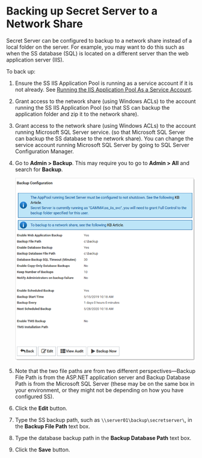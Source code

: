 [title]: # (Backing up Secret Server to a Network Share)
[tags]: # (Backup Settings,network share)
[priority]: # (1000)
[redirect]: # "BackupToNetworkShare"

# Backing up Secret Server to a Network Share

Secret Server can be configured to backup to a network share instead of a local folder on the server. For example, you may want to do this such as when the SS database (SQL) is located on a different server than the web application server (IIS).

To back up:

1. Ensure the SS IIS Application Pool is running as a service account if it is not already. See
    [Running the IIS Application Pool As a Service Account](../../secret-server-setup/installation/running-ss-iis-app-pool-service-account/index.md).

1. Grant access to the network share (using Windows ACLs) to the account running the SS IIS Application Pool (so that SS can backup the application folder and zip it to the network share).

1. Grant access to the network share (using Windows ACLs) to the account running Microsoft SQL Server service. (so that Microsoft SQL Server can backup the SS database to the network share).
   You can change the service account running Microsoft SQL Server by going to SQL Server Configuration Manager.

1. Go to **Admin \> Backup**. This may require you to go to **Admin \> All** and search for **Backup**.

   ![image-20200527153741336](images/image-20200527153741336.png)

1. Note that the two file paths are from two different perspectives—Backup File Path is from the ASP.NET application server and Backup Database Path is from the Microsoft SQL Server (these may be on the same box in your environment, or they might not be depending on how you have configured SS).

1. Click the **Edit** button.

1. Type the SS backup path, such as `\\server01\backup\secretserver\`, in the **Backup File Path** text box.

1. Type the database backup path in the **Backup Database Path** text box.

1. Click the **Save** button.


